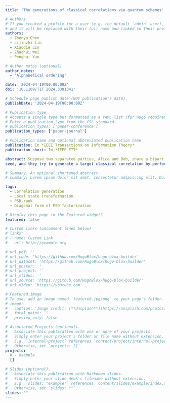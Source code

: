 ```yaml
---
title: 'The generations of classical correlations via quantum schemes'

# Authors
# If you created a profile for a user (e.g. the default `admin` user), write the username (folder name) here
# and it will be replaced with their full name and linked to their profile.
authors:
  - Zhenyu Chen
  - Lijinzhi Lin
  - Xiaodie Lin
  - Zhaohui Wei
  - Penghui Yao

# Author notes (optional)
author_notes:
  - 'Alphabetical ordering'

date: '2024-04-19T00:00:00Z'
doi: '10.1109/TIT.2024.3391341'

# Schedule page publish date (NOT publication's date).
publishDate: '2024-04-19T00:00:00Z'

# Publication type.
# Accepts a single type but formatted as a YAML list (for Hugo requirements).
# Enter a publication type from the CSL standard.
# publication_types: ['paper-conference']
publication_types: ['paper-journal']

# Publication name and optional abbreviated publication name.
publication: In *IEEE Transactions on Information Theory*
publication_short: In *IEEE TIT*

abstract: Suppose two separated parties, Alice and Bob, share a bipartite quantum state or a classical correlation called a
seed, and they try to generate a target classical correlation by performing local quantum or classical operations on the seed, i.e., any communications are not allowed. We consider the following fundamental problem about this setting: whether Alice and Bob can use a given seed to generate a target classical correlation. We show that this problem has rich mathematical structures. Firstly, we prove that even if the seed is a pure bipartite state, the above decision problem is already NP-hard and a similar conclusion can also be drawn when the seed is also a classical correlation, implying that this problem is hard to solve generally. Furthermore, we prove that when the seed is a pure quantum state, solving the problem is equivalent to finding out whether the target classical correlation has some diagonal form of positive semi-definite factorizations that matches the seed pure state, revealing an interesting connection between the current problem and optimization theory. Based on this observation and other insights, we give several necessary conditions where the seed pure state has to satisfy to generate the target classical correlation, and it turns out that these conditions can also be generalized to the case that the seed is a mixed quantum state. Lastly, since diagonal forms of positive semi-definite factorizations play a crucial role in solving the problem, we develop an algorithm that can compute them for an arbitrary classical correlation, which has decent performance on the cases we test.

# Summary. An optional shortened abstract.
# summary: Lorem ipsum dolor sit amet, consectetur adipiscing elit. Duis posuere tellus ac convallis placerat. Proin tincidunt magna sed ex sollicitudin condimentum.

tags:
  - Correlation generation
  - Local state transformation
  - PSD-rank
  - Diagonal form of PSD factorization

# Display this page in the Featured widget?
featured: false

# Custom links (uncomment lines below)
# links:
# - name: Custom Link
#   url: http://example.org

# url_pdf: ''
# url_code: 'https://github.com/HugoBlox/hugo-blox-builder'
# url_dataset: 'https://github.com/HugoBlox/hugo-blox-builder'
# url_poster: ''
# url_project: ''
# url_slides: ''
# url_source: 'https://github.com/HugoBlox/hugo-blox-builder'
# url_video: 'https://youtube.com'

# Featured image
# To use, add an image named `featured.jpg/png` to your page's folder.
# image:
#   caption: 'Image credit: [**Unsplash**](https://unsplash.com/photos/pLCdAaMFLTE)'
#   focal_point: ''
#   preview_only: false

# Associated Projects (optional).
#   Associate this publication with one or more of your projects.
#   Simply enter your project's folder or file name without extension.
#   E.g. `internal-project` references `content/project/internal-project/index.md`.
#   Otherwise, set `projects: []`.
projects:
  # - example
  []

# Slides (optional).
#   Associate this publication with Markdown slides.
#   Simply enter your slide deck's filename without extension.
#   E.g. `slides: "example"` references `content/slides/example/index.md`.
#   Otherwise, set `slides: ""`.
slides: ""
---
```


<!-- {{% callout note %}}
Click the _Cite_ button above to demo the feature to enable visitors to import publication metadata into their reference management software.
{{% /callout %}}

{{% callout note %}}
Create your slides in Markdown - click the _Slides_ button to check out the example.
{{% /callout %}}

Add the publication's **full text** or **supplementary notes** here. You can use rich formatting such as including [code, math, and images](https://docs.hugoblox.com/content/writing-markdown-latex/). -->
